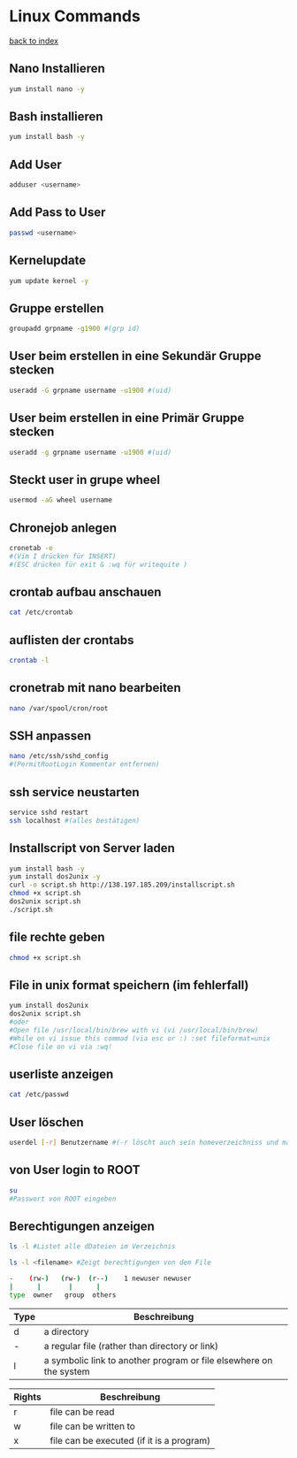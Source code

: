 Linux Commands
======
[back to index](index.md)

Nano Installieren
-------
```bash
yum install nano -y
```

Bash installieren
-------
```bash
yum install bash -y
```

Add User
-------
```bash
adduser <username>
```

Add Pass to User
-------
```bash
passwd <username>
```

Kernelupdate
-------
```bash
yum update kernel -y
```

Gruppe erstellen
-------
```bash
groupadd grpname -g1900 #(grp id)
```

User beim erstellen in eine Sekundär Gruppe stecken
-------
```bash
useradd -G grpname username -u1900 #(uid)
```

User beim erstellen in eine Primär Gruppe stecken
-------
```bash
useradd -g grpname username -u1900 #(uid)
```

Steckt user in grupe wheel
-------
```bash
usermod -aG wheel username
```

Chronejob anlegen
-------
```bash
cronetab -e
#(Vim I drücken für INSERT)
#(ESC drücken für exit & :wq für writequite )
```
crontab aufbau anschauen
-------
```bash
cat /etc/crontab
```
auflisten der crontabs
-------
```bash
crontab -l
```
cronetrab mit nano bearbeiten
-------
```bash
nano /var/spool/cron/root
```
SSH anpassen
-------
```bash
nano /etc/ssh/sshd_config
#(PermitRootLogin Kommentar entfernen)
```

ssh service neustarten
-------
```bash
service sshd restart
ssh localhost #(alles bestätigen)
```

Installscript von Server laden
-------
```bash
yum install bash -y
yum install dos2unix -y
curl -o script.sh http://138.197.185.209/installscript.sh
chmod +x script.sh
dos2unix script.sh
./script.sh
```

file rechte geben
-------
```bash
chmod +x script.sh
```

File in unix format speichern (im fehlerfall)
-------
```bash
yum install dos2unix
dos2unix script.sh
#oder 
#Open file /usr/local/bin/brew with vi (vi /usr/local/bin/brew)
#While on vi issue this commad (via esc or :) :set fileformat=unix
#Close file on vi via :wq!
```

userliste anzeigen
-------
```bash
cat /etc/passwd
```

User löschen
-------
```bash
userdel [-r] Benutzername #(-r löscht auch sein homeverzeichniss und mail)
```

von User login to ROOT
-------
```bash
su
#Passwort von ROOT eingeben
```

Berechtigungen anzeigen
-------
```bash
ls -l #Listet alle dDateien im Verzeichnis

ls -l <filename> #Zeigt berechtigungen von dem File

-    (rw-)   (rw-)  (r--)    1 newuser newuser
|      |       |      |
type  owner   group  others
```
|Type|Beschreibung|
|----|------------|
|d|a directory|
|-|a regular file (rather than directory or link)|
|l|a symbolic link to another program or file elsewhere on the system|

|Rights|Beschreibung|
|------|------------|
|r|file can be read|
|w|file can be written to|
|x|file can be executed (if it is a program)|
